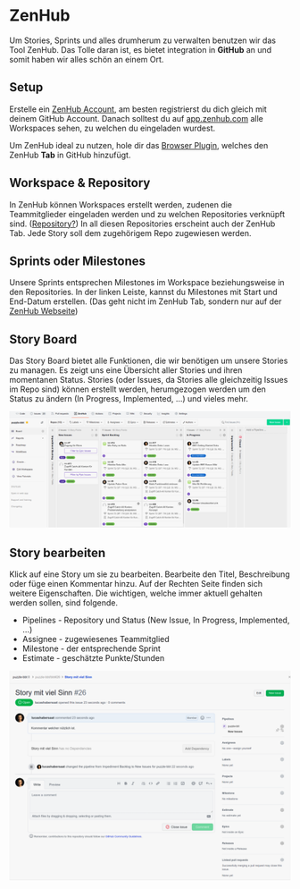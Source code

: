 # ZenHub

Um Stories, Sprints und alles drumherum zu verwalten benutzen wir das Tool ZenHub. Das Tolle daran ist, es bietet integration in **GitHub** an und somit haben wir alles schön an einem Ort.

## Setup
Erstelle ein [ZenHub Account](https://app.zenhub.com/), am besten registrierst du dich gleich mit deinem GitHub Account. Danach solltest du auf [app.zenhub.com](https://app.zenhub.com/) alle Workspaces sehen, zu welchen du eingeladen wurdest.

Um ZenHub ideal zu nutzen, hole dir das [Browser Plugin](https://www.zenhub.com/extension), welches den ZenHub **Tab** in GitHub hinzufügt.

## Workspace & Repository

In ZenHub können Workspaces erstellt werden, zudenen die Teammitglieder eingeladen werden und zu welchen Repositories verknüpft sind. ([Repository?](https://blog.axosoft.com/learning-git-repository/#:~:text=Git%20is%20a%20program%20that%20tracks%20changes%20made%20to%20files.&text=A%20Git%20repository%20is%20the,building%20a%20history%20over%20time.)) In all diesen Repositories erscheint auch der ZenHub Tab. Jede Story soll dem zugehörigem Repo zugewiesen werden.


## Sprints oder Milestones

Unsere Sprints entsprechen Milestones im Workspace beziehungsweise in den Repositories. In der linken Leiste, kannst du Milestones mit Start und End-Datum erstellen. (Das geht nicht im ZenHub Tab, sondern nur auf der [ZenHub Webseite](https://app.zenhub.com/))


## Story Board

Das Story Board bietet alle Funktionen, die wir benötigen um unsere Stories zu managen. Es zeigt uns eine Übersicht aller Stories und ihren momentanen Status.
Stories (oder Issues, da Stories alle gleichzeitig Issues im Repo sind) können erstellt werden, herumgezogen werden um den Status zu ändern (In Progress, Implemented, ...) und vieles mehr.


![ZenHub StoryBoard](zenhub.png)

## Story bearbeiten
Klick auf eine Story um sie zu bearbeiten. Bearbeite den Titel, Beschreibung oder füge einen Kommentar hinzu. Auf der Rechten Seite finden sich weitere Eigenschaften. Die wichtigen, welche immer aktuell gehalten werden sollen, sind folgende.

* Pipelines - Repository und Status (New Issue, In Progress, Implemented, ...)
* Assignee - zugewiesenes Teammitglied
* Milestone - der entsprechende Sprint
* Estimate - geschätzte Punkte/Stunden

![ZenHub Story](story.png)
